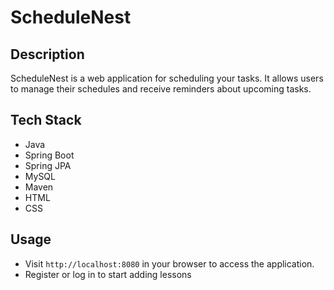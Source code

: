# ScheduleNest

## Description

ScheduleNest is a web application for scheduling your tasks. It allows users to manage their schedules and receive reminders about upcoming tasks.

## Tech Stack

- Java
- Spring Boot
- Spring JPA
- MySQL
- Maven
- HTML
- CSS

## Usage

- Visit `http://localhost:8080` in your browser to access the application.
- Register or log in to start adding lessons
